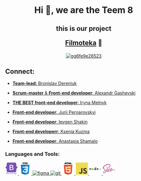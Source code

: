 <h1 align="center">Hi 👋, we are the Teem 8</h1>
<h2 align="center">this is our project 

  [**Filmoteka**](https://github.com/Bronuk/goit-project-group-8/deployments/activity_log?environment=github-pages) :movie_camera:</h3> 

<p align="center"><a href="https://ibb.co/2Ykn2D3"><img src="https://i.ibb.co/FqDxvS4/gg6fe9e26523.gif" alt="gg6fe9e26523" border="0"></a></p>

<h2 align="left">Connect:</h2>
<p align="left">

- [**Team-lead:** Bronislav Dereniuk](https://github.com/Bronuk)

- [**Scrum-master** & **Front-end developer**: Alexandr Gashevski](https://github.com/AlexandrGashevsky)

- [**THE BEST front-end developer**: Iryna Melnyk](https://github.com/IrynaMel)

- [**Front-end developer**: Jurii Pernarovskyi](https://github.com/pernarovskyi)

- [**Front-end developer**: Ievgen Shakin](https://github.com/IevgenSh)

- [**Front-end developerr**: Ksenia Kuzma](https://github.com/Kindville)

- [**Front-end developer**: Anastasia Shamalo](https://github.com/gymmish)

</p>

<h3 align="left">Languages and Tools:</h3>
<p align="left"> <a href="https://getbootstrap.com" target="_blank" rel="noreferrer"> <img src="https://raw.githubusercontent.com/devicons/devicon/master/icons/bootstrap/bootstrap-plain-wordmark.svg" alt="bootstrap" width="40" height="40"/> </a> <a href="https://www.w3schools.com/css/" target="_blank" rel="noreferrer"> <img src="https://raw.githubusercontent.com/devicons/devicon/master/icons/css3/css3-original-wordmark.svg" alt="css3" width="40" height="40"/> </a> <a href="https://www.figma.com/" target="_blank" rel="noreferrer"> <img src="https://www.vectorlogo.zone/logos/figma/figma-icon.svg" alt="figma" width="40" height="40"/> </a> <a href="https://git-scm.com/" target="_blank" rel="noreferrer"> <img src="https://www.vectorlogo.zone/logos/git-scm/git-scm-icon.svg" alt="git" width="40" height="40"/> </a> <a href="https://www.w3.org/html/" target="_blank" rel="noreferrer"> <img src="https://raw.githubusercontent.com/devicons/devicon/master/icons/html5/html5-original-wordmark.svg" alt="html5" width="40" height="40"/> </a> <a href="https://developer.mozilla.org/en-US/docs/Web/JavaScript" target="_blank" rel="noreferrer"> <img src="https://raw.githubusercontent.com/devicons/devicon/master/icons/javascript/javascript-original.svg" alt="javascript" width="40" height="40"/> </a> <a href="https://nodejs.org" target="_blank" rel="noreferrer"> <img src="https://raw.githubusercontent.com/devicons/devicon/master/icons/nodejs/nodejs-original-wordmark.svg" alt="nodejs" width="40" height="40"/> </a> <a href="https://sass-lang.com" target="_blank" rel="noreferrer"> <img src="https://raw.githubusercontent.com/devicons/devicon/master/icons/sass/sass-original.svg" alt="sass" width="40" height="40"/> </a> </p>
